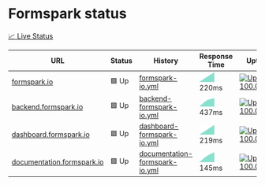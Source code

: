 # Formspark status

[📈 Live Status](https://status.formspark.io)

<!--start: status pages-->
<!-- This summary is generated by Upptime (https://github.com/upptime/upptime) -->
<!-- Do not edit this manually, your changes will be overwritten -->

| URL                                                              | Status | History                                                                                                                     | Response Time                                                                                   | Uptime                                                                                                                                                                                                                                           |
| ---------------------------------------------------------------- | ------ | --------------------------------------------------------------------------------------------------------------------------- | ----------------------------------------------------------------------------------------------- | ------------------------------------------------------------------------------------------------------------------------------------------------------------------------------------------------------------------------------------------------ |
| [formspark.io](https://formspark.io)                             | 🟩 Up  | [formspark-io.yml](https://github.com/formspark/status/commits/master/history/formspark-io.yml)                             | <img alt="Response time graph" src="./graphs/formspark-io.png" height="20"> 220ms               | [![Uptime 100.00%%](https://img.shields.io/endpoint?url=https%3A%2F%2Fraw.githubusercontent.com%2Fformspark%2Fstatus%2Fmaster%2Fapi%2Fformspark-io%2Fuptime.json)](https://status.formspark.io/history/formspark-io)                             |
| [backend.formspark.io](https://backend.formspark.io)             | 🟩 Up  | [backend-formspark-io.yml](https://github.com/formspark/status/commits/master/history/backend-formspark-io.yml)             | <img alt="Response time graph" src="./graphs/backend-formspark-io.png" height="20"> 437ms       | [![Uptime 100.00%%](https://img.shields.io/endpoint?url=https%3A%2F%2Fraw.githubusercontent.com%2Fformspark%2Fstatus%2Fmaster%2Fapi%2Fbackend-formspark-io%2Fuptime.json)](https://status.formspark.io/history/backend-formspark-io)             |
| [dashboard.formspark.io](https://dashboard.formspark.io)         | 🟩 Up  | [dashboard-formspark-io.yml](https://github.com/formspark/status/commits/master/history/dashboard-formspark-io.yml)         | <img alt="Response time graph" src="./graphs/dashboard-formspark-io.png" height="20"> 219ms     | [![Uptime 100.00%%](https://img.shields.io/endpoint?url=https%3A%2F%2Fraw.githubusercontent.com%2Fformspark%2Fstatus%2Fmaster%2Fapi%2Fdashboard-formspark-io%2Fuptime.json)](https://status.formspark.io/history/dashboard-formspark-io)         |
| [documentation.formspark.io](https://documentation.formspark.io) | 🟩 Up  | [documentation-formspark-io.yml](https://github.com/formspark/status/commits/master/history/documentation-formspark-io.yml) | <img alt="Response time graph" src="./graphs/documentation-formspark-io.png" height="20"> 145ms | [![Uptime 100.00%%](https://img.shields.io/endpoint?url=https%3A%2F%2Fraw.githubusercontent.com%2Fformspark%2Fstatus%2Fmaster%2Fapi%2Fdocumentation-formspark-io%2Fuptime.json)](https://status.formspark.io/history/documentation-formspark-io) |

<!--end: status pages-->
